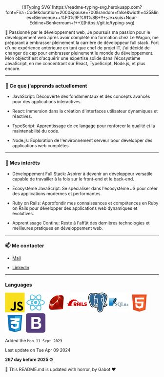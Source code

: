 


<div align="center">
[![Typing SVG](https://readme-typing-svg.herokuapp.com?font=Fira+Code&duration=2000&pause=700&random=false&width=435&lines=Bienvenue++%F0%9F%91%8B+!!+;Je+suis+Nour-Eddine+Benkerroum+!++)](https://git.io/typing-svg)
</div>




🚀 Passionné par le développement web, Je poursuis ma passion pour le développement web après avoir complété ma formation chez Le Wagon, me préparant à embrasser pleinement la carrière de développeur full stack. Fort d'une expérience antérieure en tant que chef de projet IT, j'ai décidé de changer de cap pour embrasser pleinement le monde du développement. Mon objectif est d'acquérir une expertise solide dans l'écosystème JavaScript, en me concentrant sur React, TypeScript, Node.js, et plus encore.

---

### 🌱 Ce que j'apprends actuellement

* JavaScript: Découverte des fondamentaux et des concepts avancés pour des applications interactives.

* React: Immersion dans la création d'interfaces utilisateur dynamiques et réactives.

* TypeScript: Apprentissage de ce langage pour renforcer la qualité et la maintenabilité du code.

* Node.js: Exploration de l'environnement serveur pour développer des applications web complètes.

---

### 🎯 Mes intérêts

* Développement Full Stack: Aspirer à devenir un développeur versatile capable de travailler à la fois sur le front-end et le back-end.

* Ecosystème JavaScript: Se spécialiser dans l'écosystème JS pour créer des applications modernes et performantes.

* Ruby on Rails: Approfondir mes connaissances et compétences en Ruby on Rails pour développer des applications web dynamiques et évolutives.

* Apprentissage Continu: Reste à l'affût des dernières technologies et meilleures pratiques en développement web.

---

### 📫 Me contacter

*  [Mail](noureddine.benkerroum@gmail.com)

*  [Linkedin](https://www.linkedin.com/in/nbenkerroum/)

---

### Languages


<img src="images/Javascript.svg" width="64" height="64"/> <img src="images/React.svg" width="64" height="64" /> <img src="images/Ruby.svg" width="64" height="64" /> <img src="images/Rails.svg" width="64" height="64"/> <img src="images/Postgresql.svg" width="64" height="64" /> <img src="images/Sqlite.svg" width="64" height="64"/> <img src="images/Html.svg" width="64" height="64"/> <img src="images/Css3.svg" width="64" height="64" /> <img src="images/Bootstrap.svg" width="64" height="64"/>

Added the `Mon 11 Sept 2023`


Last update on Tue Apr 09 2024

**267 day before 2025 ⏱**

🤖 This README.md is updated with horror, by Gabot ❤️

